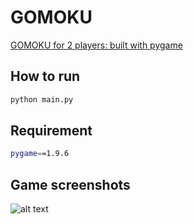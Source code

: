 # GOMOKU
[GOMOKU for 2 players: built with pygame](https://github.com/positive235/gomoku)

## How to run
```bash
python main.py
```

## Requirement
```bash
pygame==1.9.6
```

## Game screenshots

![alt text](https://raw.githubusercontent.com/positive235/100-DAYS-OF-CODE-R0/master/20190504gomoku.gif?token=AJBKNUBUSIIYJ34XOATH3B26SO36Y)
